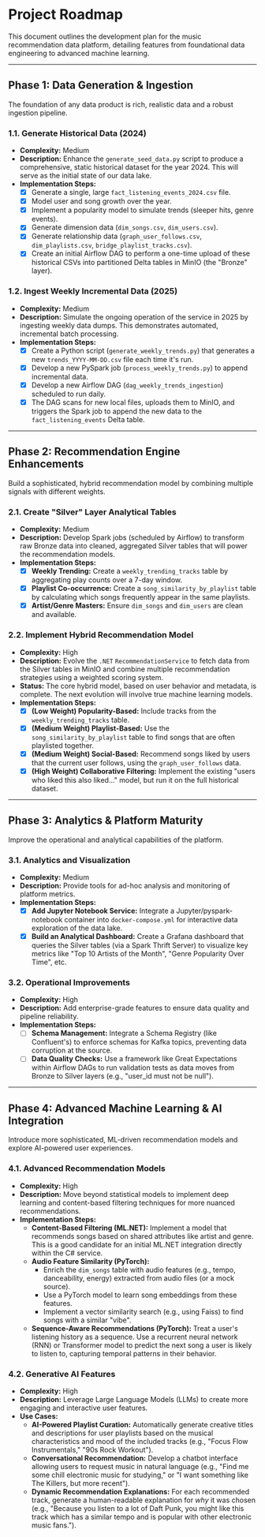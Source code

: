 # Project Roadmap

This document outlines the development plan for the music recommendation data platform, detailing features from foundational data engineering to advanced machine learning.

---

## Phase 1: Data Generation & Ingestion

The foundation of any data product is rich, realistic data and a robust ingestion pipeline.

### 1.1. Generate Historical Data (2024)
-   **Complexity:** Medium
-   **Description:** Enhance the `generate_seed_data.py` script to produce a comprehensive, static historical dataset for the year 2024. This will serve as the initial state of our data lake.
-   **Implementation Steps:**
    -   [x] Generate a single, large `fact_listening_events_2024.csv` file.
    -   [x] Model user and song growth over the year.
    -   [x] Implement a popularity model to simulate trends (sleeper hits, genre events).
    -   [x] Generate dimension data (`dim_songs.csv`, `dim_users.csv`).
    -   [x] Generate relationship data (`graph_user_follows.csv`, `dim_playlists.csv`, `bridge_playlist_tracks.csv`).
    -   [x] Create an initial Airflow DAG to perform a one-time upload of these historical CSVs into partitioned Delta tables in MinIO (the "Bronze" layer).

### 1.2. Ingest Weekly Incremental Data (2025)
-   **Complexity:** Medium
-   **Description:** Simulate the ongoing operation of the service in 2025 by ingesting weekly data dumps. This demonstrates automated, incremental batch processing.
-   **Implementation Steps:**
    -   [x] Create a Python script (`generate_weekly_trends.py`) that generates a new `trends_YYYY-MM-DD.csv` file each time it's run.
    -   [x] Develop a new PySpark job (`process_weekly_trends.py`) to append incremental data.
    -   [x] Develop a new Airflow DAG (`dag_weekly_trends_ingestion`) scheduled to run daily.
    -   [x] The DAG scans for new local files, uploads them to MinIO, and triggers the Spark job to append the new data to the `fact_listening_events` Delta table.

---

## Phase 2: Recommendation Engine Enhancements

Build a sophisticated, hybrid recommendation model by combining multiple signals with different weights.

### 2.1. Create "Silver" Layer Analytical Tables
-   **Complexity:** Medium
-   **Description:** Develop Spark jobs (scheduled by Airflow) to transform raw Bronze data into cleaned, aggregated Silver tables that will power the recommendation models.
-   **Implementation Steps:**
    -   [x] **Weekly Trending:** Create a `weekly_trending_tracks` table by aggregating play counts over a 7-day window.
    -   [x] **Playlist Co-occurrence:** Create a `song_similarity_by_playlist` table by calculating which songs frequently appear in the same playlists.
    -   [x] **Artist/Genre Masters:** Ensure `dim_songs` and `dim_users` are clean and available.

### 2.2. Implement Hybrid Recommendation Model
-   **Complexity:** High
-   **Description:** Evolve the `.NET` `RecommendationService` to fetch data from the Silver tables in MinIO and combine multiple recommendation strategies using a weighted scoring system.
-   **Status:** The core hybrid model, based on user behavior and metadata, is complete. The next evolution will involve true machine learning models.
-   **Implementation Steps:**
    -   [x] **(Low Weight) Popularity-Based:** Include tracks from the `weekly_trending_tracks` table.
    -   [x] **(Medium Weight) Playlist-Based:** Use the `song_similarity_by_playlist` table to find songs that are often playlisted together.
    -   [x] **(Medium Weight) Social-Based:** Recommend songs liked by users that the current user follows, using the `graph_user_follows` data.
    -   [x] **(High Weight) Collaborative Filtering:** Implement the existing "users who liked this also liked..." model, but run it on the full historical dataset.

---

## Phase 3: Analytics & Platform Maturity

Improve the operational and analytical capabilities of the platform.

### 3.1. Analytics and Visualization
-   **Complexity:** Medium
-   **Description:** Provide tools for ad-hoc analysis and monitoring of platform metrics.
-   **Implementation Steps:**
    -   [x] **Add Jupyter Notebook Service:** Integrate a Jupyter/pyspark-notebook container into `docker-compose.yml` for interactive data exploration of the data lake.
    -   [x] **Build an Analytical Dashboard:** Create a Grafana dashboard that queries the Silver tables (via a Spark Thrift Server) to visualize key metrics like "Top 10 Artists of the Month", "Genre Popularity Over Time", etc.

### 3.2. Operational Improvements
-   **Complexity:** High
-   **Description:** Add enterprise-grade features to ensure data quality and pipeline reliability.
-   **Implementation Steps:**
    -   [ ] **Schema Management:** Integrate a Schema Registry (like Confluent's) to enforce schemas for Kafka topics, preventing data corruption at the source.
    -   [ ] **Data Quality Checks:** Use a framework like Great Expectations within Airflow DAGs to run validation tests as data moves from Bronze to Silver layers (e.g., "user_id must not be null").

---

## Phase 4: Advanced Machine Learning & AI Integration

Introduce more sophisticated, ML-driven recommendation models and explore AI-powered user experiences.

### 4.1. Advanced Recommendation Models
-   **Complexity:** High
-   **Description:** Move beyond statistical models to implement deep learning and content-based filtering techniques for more nuanced recommendations.
-   **Implementation Steps:**
    -   **Content-Based Filtering (ML.NET):** Implement a model that recommends songs based on shared attributes like artist and genre. This is a good candidate for an initial ML.NET integration directly within the C# service.
    -   **Audio Feature Similarity (PyTorch):**
        -   Enrich the `dim_songs` table with audio features (e.g., tempo, danceability, energy) extracted from audio files (or a mock source).
        -   Use a PyTorch model to learn song embeddings from these features.
        -   Implement a vector similarity search (e.g., using Faiss) to find songs with a similar "vibe".
    -   **Sequence-Aware Recommendations (PyTorch):** Treat a user's listening history as a sequence. Use a recurrent neural network (RNN) or Transformer model to predict the next song a user is likely to listen to, capturing temporal patterns in their behavior.

### 4.2. Generative AI Features
-   **Complexity:** High
-   **Description:** Leverage Large Language Models (LLMs) to create more engaging and interactive user features.
-   **Use Cases:**
    -   **AI-Powered Playlist Curation:** Automatically generate creative titles and descriptions for user playlists based on the musical characteristics and mood of the included tracks (e.g., "Focus Flow Instrumentals," "90s Rock Workout").
    -   **Conversational Recommendation:** Develop a chatbot interface allowing users to request music in natural language (e.g., "Find me some chill electronic music for studying," or "I want something like The Killers, but more recent").
    -   **Dynamic Recommendation Explanations:** For each recommended track, generate a human-readable explanation for *why* it was chosen (e.g., "Because you listen to a lot of Daft Punk, you might like this track which has a similar tempo and is popular with other electronic music fans.").